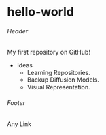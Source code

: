 # hello-world
###### Header 
My first repository on GitHub!

- Ideas
  - Learning Repositories.
  - Backup Diffusion Models.
  - Visual Representation.

###### Footer
Any Link
